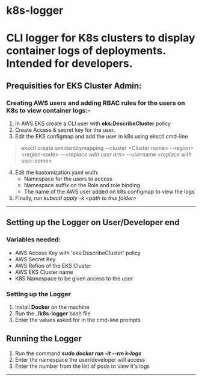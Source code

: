 # k8s-logger
CLI logger for K8s clusters to display container logs of deployments. Intended for developers.
============================================================================

## Prequisities for EKS Cluster Admin:

### Creating AWS users and adding RBAC rules for the users on K8s to view container logs:-

1. In AWS EKS create a CLI user with **eks:DescribeCluster** policy
2. Create Access & secret key for the user.
3. Edit the EKS configmap  and add the user in k8s using eksctl cmd-line
> eksctl create iamidentitymapping --cluster \<Cluster name\> --region=\<region-code\> --_\<replace with user arn\>_ --username _\<replace with user-name\>_
4. Edit the kustomization.yaml wuth:
    * Namespace for the users to access
    * Namespace suffix on the Role and role binding
    * The name of the AWS user added on k8s configmap to view the logs
5. Finally, run *kubectl apply -k \<path to this folder\>*
--------------------------------------------------------------------------------------

## Setting up the Logger on User/Developer end

### Variables needed:
* AWS Access Key with 'eks:DescribeCluster' policy
* AWS Secret Key
* AWS Refion of the EKS Cluster
* AWS EKS Cluster name
* K8S Namespace to be given access to the user

### Setting up the Logger

1. Install **Docker** on the machine
2. Run the **./k8s-logger** bash file
3. Enter the values asked for in the cmd-line prompts

## Running the Logger

1. Run the command ***sudo docker run -it --rm k-logs***
2. Enter the namespace the user/developer will access
3. Enter the number from the list of pods to view it's logs
--------------------------------------------------------------------------------------